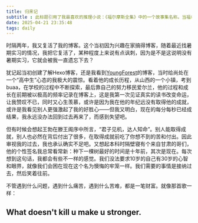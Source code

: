 ```yaml
---
title: 归来记
subtitle : 此标题引用了我最喜欢的推理小说：《福尔摩斯全集》中的一个故事集名称。当福尔摩斯在留给华生的信中声称自己已经和莫里亚蒂葬身莱辛巴赫瀑布后，在空屋事件中归来。
date: 2025-04-21 23:35:48
tags: daily
---
```

时隔两年，我又复活了我的博客。这个当初因为兴趣在家搞得博客，随着最近找暑期实习的情况，我把它复活了，某种程度上来说有点讽刺，因为是不是这说明没有暑期实习，它就会被我一直遗忘下去？

犹记起当初创建了解Hexo博客，还是我看到[YoungForest](https://youngforest.github.io/)的博客，当时给尚处在一个“高中生”心态的我极大的震惊。看着他的成长历程，从山西的一个小镇，考到buaa，在学校的过程中不断探索，最后靠自己的努力移民爱尔兰，他的过程和成长在前期被以极高的频率记录在博客上，这是我第一次见证真实的读书改变命运，让我赞叹不已，同时又心生羡慕，或许是因为我在他的年纪远没有取得他的成就，或许是我看见别人更强激起了我的好胜心——但我又明白，现在的每分每秒已经成结果，我永远没办法回到过去再来了，而感到失望吧。

但有时候会想起王勃在滕王阁序中所言，“君子见机，达人知命”。别人能取得成就，别人也必然在背后付出了很多，在取得成就前吃了你想不到的苦和付出。因此审视我的过去，我也承认确实不足吧。又想起本科时隔壁寝有个来自甘肃的哥们，他的个性签名我总常看常新：种下一棵树最好的时间是十年前，其次是现在。每次想到这句话，我都会有些不一样的感觉。我们没法要求10岁的自己有30岁的心智和眼界，就像我们会困在现在这个名为懊悔的牢笼一样。我们需要的事情是接纳过去，然后笑着往前。

不管遇到什么问题，遇到什么痛苦，遇到什么苦难，都是一笔财富。就像那首歌一样：

## What doesn't kill u make u stronger.
